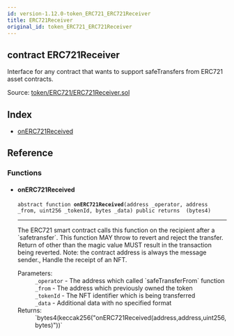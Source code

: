 ```yaml
---
id: version-1.12.0-token_ERC721_ERC721Receiver
title: ERC721Receiver
original_id: token_ERC721_ERC721Receiver
---
```


<div class="contract-doc"><div class="contract"><h2 class="contract-header"><span class="contract-kind">contract</span> ERC721Receiver</h2><p class="description">Interface for any contract that wants to support safeTransfers from ERC721 asset contracts.</p><div class="source">Source: <a href="https://github.com/OpenZeppelin/zeppelin-solidity/blob/v1.12.0/contracts/token/ERC721/ERC721Receiver.sol" target="_blank">token/ERC721/ERC721Receiver.sol</a></div></div><div class="index"><h2>Index</h2><ul><li><a href="token_ERC721_ERC721Receiver.html#onERC721Received">onERC721Received</a></li></ul></div><div class="reference"><h2>Reference</h2><div class="functions"><h3>Functions</h3><ul><li><div class="item function"><span id="onERC721Received" class="anchor-marker"></span><h4 class="name">onERC721Received</h4><div class="body"><code class="signature"><span>abstract </span>function <strong>onERC721Received</strong><span>(address _operator, address _from, uint256 _tokenId, bytes _data) </span><span>public </span><span>returns  (bytes4) </span></code><hr/><div class="description"><p>The ERC721 smart contract calls this function on the recipient after a `safetransfer`. This function MAY throw to revert and reject the transfer. Return of other than the magic value MUST result in the transaction being reverted. Note: the contract address is always the message sender., Handle the receipt of an NFT.</p></div><dl><dt><span class="label-parameters">Parameters:</span></dt><dd><div><code>_operator</code> - The address which called `safeTransferFrom` function</div><div><code>_from</code> - The address which previously owned the token</div><div><code>_tokenId</code> - The NFT identifier which is being transferred</div><div><code>_data</code> - Additional data with no specified format</div></dd><dt><span class="label-return">Returns:</span></dt><dd>`bytes4(keccak256(&quot;onERC721Received(address,address,uint256,bytes)&quot;))`</dd></dl></div></div></li></ul></div></div></div>
